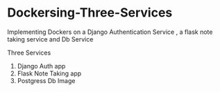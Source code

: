 # Dockersing-Three-Services
Implementing Dockers on a Django Authentication Service , a flask note taking service and Db Service

Three Services
1. Django Auth app
2. Flask Note Taking app
3. Postgress Db Image
